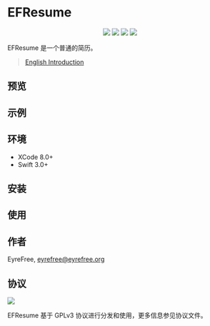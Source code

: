 # EFResume

<p align="center">
<a href="https://raw.githubusercontent.com/EyreFree/EFResume/master/LICENSE"><img src="https://img.shields.io/badge/license-GPLv3-000000.svg"></a>
<a href="https://twitter.com/EyreFree777"><img src="https://img.shields.io/badge/twitter-@EyreFree777-blue.svg?style=flat"></a>
<a href="http://weibo.com/eyrefree777"><img src="https://img.shields.io/badge/weibo-@EyreFree-red.svg?style=flat"></a>
<img src="https://img.shields.io/badge/made%20with-%3C3-orange.svg">
</p>

EFResume 是一个普通的简历。

> [English Introduction](https://github.com/EyreFree/EFResume/blob/master/README.md)

## 预览


## 示例


## 环境

- XCode 8.0+
- Swift 3.0+

## 安装


## 使用


## 作者

EyreFree, eyrefree@eyrefree.org

## 协议

![](https://www.gnu.org/graphics/gplv3-127x51.png)

EFResume 基于 GPLv3 协议进行分发和使用，更多信息参见协议文件。
